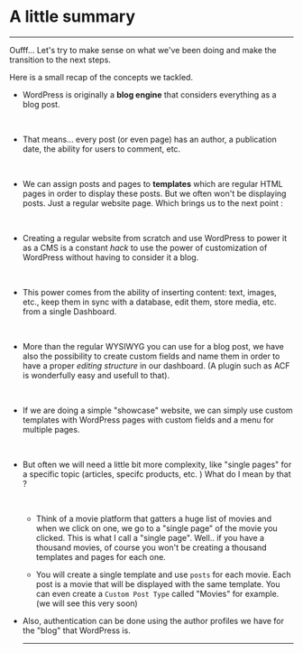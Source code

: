 # A little summary

---

Oufff... Let's try to make sense on what we've been doing and make the transition to the next steps.

Here is a small recap of the concepts we tackled.

- WordPress is originally a **blog engine** that considers everything as a blog post.

<br/>

- That means... every post (or even page) has an author, a publication date, the ability for users to comment, etc.

  <br/>

- We can assign posts and pages to **templates** which are regular HTML pages in order to display these posts. But we often won't be displaying posts. Just a regular website page. Which brings us to the next point :

  <br/>

- Creating a regular website from scratch and use WordPress to power it as a CMS is a constant _hack_ to use the power of customization of WordPress without having to consider it a blog.

  <br/>

- This power comes from the ability of inserting content: text, images, etc., keep them in sync with a database, edit them, store media, etc. from a single Dashboard.

  <br/>

- More than the regular WYSIWYG you can use for a blog post, we have also the possibility to create custom fields and name them in order to have a proper _editing structure_ in our dashboard. (A plugin such as ACF is wonderfully easy and usefull to that).

  <br/>

- If we are doing a simple "showcase" website, we can simply use custom templates with WordPress pages with custom fields and a menu for multiple pages.

  <br/>

- But often we will need a little bit more complexity, like "single pages" for a specific topic (articles, specifc products, etc. ) What do I mean by that ?

  <br/>

  - Think of a movie platform that gatters a huge list of movies and when we click on one, we go to a "single page" of the movie you clicked. This is what I call a "single page". Well.. if you have a thousand movies, of course you won't be creating a thousand templates and pages for each one.
    <br/>

  - You will create a single template and use `posts` for each movie. Each post is a movie that will be displayed with the same template. You can even create a `Custom Post Type` called "Movies" for example. (we will see this very soon)
    <br/>

- Also, authentication can be done using the author profiles we have for the "blog" that WordPress is.
  <br/>

  ***

